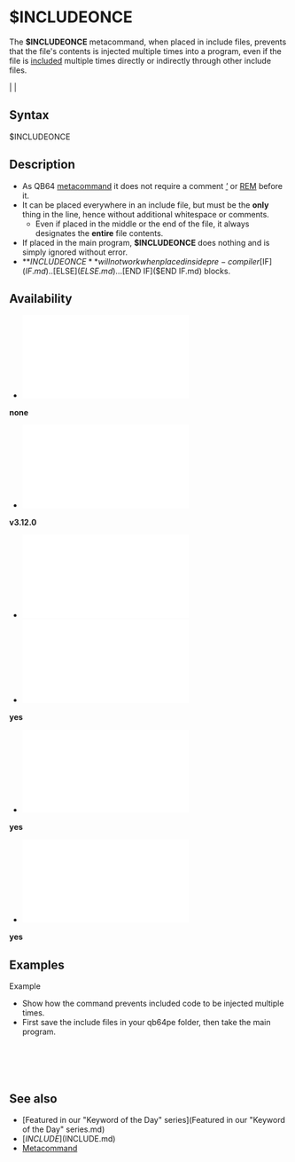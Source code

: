 # $INCLUDEONCE

The **$INCLUDEONCE** metacommand, when placed in include files, prevents that the file's contents is injected multiple times into a program, even if the file is [included](included.md) multiple times directly or indirectly through other include files.

  

|  |

## Syntax

$INCLUDEONCE
  

## Description

* As QB64 [metacommand](metacommand.md) it does not require a comment *[']('.md)* or [REM](REM.md) before it.
* It can be placed everywhere in an include file, but must be the **only** thing in the line, hence without additional whitespace or comments.
	+ Even if placed in the middle or the end of the file, it always designates the **entire** file contents.
* If placed in the main program, **$INCLUDEONCE** does nothing and is simply ignored without error.
* **$INCLUDEONCE** will not work when placed inside pre-compiler [$IF]($IF.md)..[$ELSE]($ELSE.md)...[$END IF]($END IF.md) blocks.

  

## Availability

* [![none](![none.md)](File:Qb64.png "none")

**none**
* [![v3.12.0](![v3.12.0.md)](File:Qbpe.png "v3.12.0")

**v3.12.0**
* [![Apix.png](![Apix.png.md)](File:Apix.png)
* [![yes](![yes.md)](File:Win.png "yes")

**yes**
* [![yes](![yes.md)](File:Lnx.png "yes")

**yes**
* [![yes](![yes.md)](File:Osx.png "yes")

**yes**

  

## Examples

Example
* Show how the command prevents included code to be injected multiple times.
* First save the include files in your qb64pe folder, then take the main program.

``` 'included by test.bas and incl.bm  $INCLUDEONCE  [PRINT](PRINT.md) [PRINT](PRINT.md) "This prints from file once.bm, and should appear only once on screen."  
```

``` 'included 2 times by test.bas  [PRINT](PRINT.md) [PRINT](PRINT.md) "This prints from file incl.bm, it should appear 2 times on screen."  '[$INCLUDE]($INCLUDE.md): 'once.bm'  
```

``` 'this is a test for $INCLUDEONCE behavior  [PRINT](PRINT.md) "This prints from the test.bas main program."  '[$INCLUDE]($INCLUDE.md): 'incl.bm' '[$INCLUDE]($INCLUDE.md): 'once.bm' '[$INCLUDE]($INCLUDE.md): 'incl.bm'  [END](END.md)  
```

``` This prints from the test.bas main program.  This prints from file incl.bm, it should appear 2 times on screen.  This prints from file once.bm, and should appear only once on screen.  This prints from file incl.bm, it should appear 2 times on screen.  
```

``` **Explanation**  Even as the file *once.bm* is included 3 times into the *test.bas* program  (2 times indirectly through *incl.bm* and 1 time directly), the contained  PRINT statements are injected only once into the program due to the use  of the $INCLUDEONCE metacommand.  
```

  

## See also

* [Featured in our "Keyword of the Day" series](Featured in our "Keyword of the Day" series.md)
* [$INCLUDE]($INCLUDE.md)
* [Metacommand](Metacommand.md)

  
